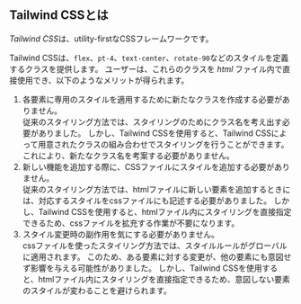 ## Tailwind CSSとは

*Tailwind CSS*は、utility-firstなCSSフレームワークです。

Tailwind CSSは、`flex`、`pt-4`、`text-center`、`rotate-90`などのスタイルを定義するクラスを提供します。
ユーザーは、これらのクラスを _html_ ファイル内で直接使用でき、以下のようなメリットが得られます。

1. 各要素に専用のスタイルを適用するために新たなクラスを作成する必要がありません。<br/>
   従来のスタイリング方法では、スタイリングのためにクラス名を考え出す必要がありました。
   しかし、Tailwind CSSを使用すると、Tailwind CSSによって用意されたクラスの組み合わせでスタイリングを行うことができます。
   これにより、新たなクラス名を考案する必要がありません。
1. 新しい機能を追加する際に、CSSファイルにスタイルを追加する必要がありません。<br/>
   従来のスタイリング方法では、htmlファイルに新しい要素を追加するときには、対応するスタイルをcssファイルにも記述する必要がありました。
   しかし、Tailwind CSSを使用すると、htmlファイル内にスタイリングを直接指定できるため、cssファイルを拡充する作業が不要になります。
1. スタイル変更時の副作用を気にする必要がありません。<br/>
   cssファイルを使ったスタイリング方法では、スタイルルールがグローバルに適用されます。
   このため、ある要素に対する変更が、他の要素にも意図せず影響を与える可能性がありました。
   しかし、Tailwind CSSを使用すると、htmlファイル内にスタイリングを直接指定できるため、意図しない要素のスタイルが変わることを避けられます。
